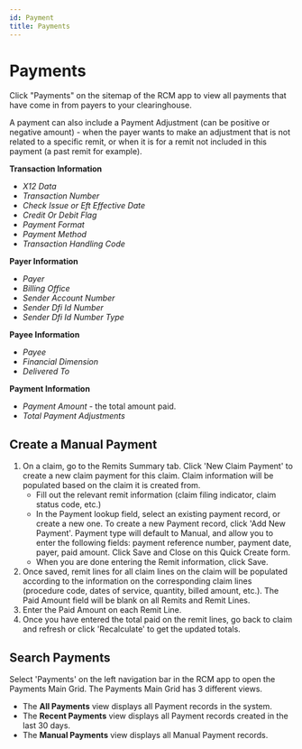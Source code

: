 ```yaml
---
id: Payment
title: Payments
---
```


# Payments

Click "Payments" on the sitemap of the RCM app to view all payments that have come in from payers to your clearinghouse.

A payment can also include a Payment Adjustment (can be positive or negative amount) - when the payer wants to make an adjustment that is not related to a specific remit, or when it is for a remit not included in this payment (a past remit for example).

**Transaction Information**
- *X12 Data*
- *Transaction Number*
- *Check Issue or Eft Effective Date*
- *Credit Or Debit Flag*
- *Payment Format*
- *Payment Method*
- *Transaction Handling Code*

**Payer Information**
- *Payer*
- *Billing Office*
- *Sender Account Number*
- *Sender Dfi Id Number*
- *Sender Dfi Id Number Type*

**Payee Information**
- *Payee*
- *Financial Dimension*
- *Delivered To*

**Payment Information**
- *Payment Amount* - the total amount paid.
- *Total Payment Adjustments* 

## Create a Manual Payment

1. On a claim, go to the Remits Summary tab. Click 'New Claim Payment' to create a new claim payment for this claim. Claim information will be populated based on the claim it is created from. 
    - Fill out the relevant remit information (claim filing indicator, claim status code, etc.)
    - In the Payment lookup field, select an existing payment record, or create a new one. To create a new Payment record, click 'Add New Payment'. Payment type will default to Manual, and allow you to enter the following fields: payment reference number, payment date, payer, paid amount. Click Save and Close on this Quick Create form.
    - When you are done entering the Remit information, click Save. 
2. Once saved, remit lines for all claim lines on the claim will be populated according to the information on the corresponding claim lines (procedure code, dates of service, quantity, billed amount, etc.). The Paid Amount field will be blank on all Remits and Remit Lines.
3. Enter the Paid Amount on each Remit Line.
4. Once you have entered the total paid on the remit lines, go back to claim and refresh or click 'Recalculate' to get the updated totals.


## Search Payments

Select 'Payments' on the left navigation bar in the RCM app to open the Payments Main Grid. The Payments Main Grid has 3 different views.

- The **All Payments** view displays all Payment records in the system. 
- The **Recent Payments** view displays all Payment records created in the last 30 days.
- The **Manual Payments** view displays all Manual Payment records.
